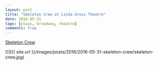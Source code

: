 ```yaml
---
layout: post
title: "Skeleton Crew at Linda Gross Theatre"
date: 2016-05-31
tags: [plays, broadway, theatre]
comments: true
---
```

[Skeleton Crew](https://atlantictheater.org/playevents/skeletoncrew)

![]({{ site.url }}/images/posts/2016/2016-05-31-skeleton-crew/skeleton-crew.jpg)

